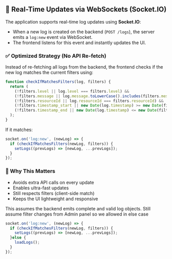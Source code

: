 
## 🔁 Real-Time Updates via WebSockets (Socket.IO)

The application supports real-time log updates using **Socket.IO**:

- When a new log is created on the backend (`POST /logs`), the server emits a `log:new` event via WebSocket.
- The frontend listens for this event and instantly updates the UI.

### ✅ Optimized Strategy (No API Re-fetch)

Instead of re-fetching all logs from the backend, the frontend checks if the new log matches the current filters using:

```js
function checkIfMatchesFilters(log, filters) {
  return (
    (!filters.level || log.level === filters.level) &&
    (!filters.message || log.message.toLowerCase().includes(filters.message.toLowerCase())) &&
    (!filters.resourceId || log.resourceId === filters.resourceId) &&
    (!filters.timestamp_start || new Date(log.timestamp) >= new Date(filters.timestamp_start)) &&
    (!filters.timestamp_end || new Date(log.timestamp) <= new Date(filters.timestamp_end))
  );
}
```

If it matches:

```js
socket.on('log:new', (newLog) => {
  if (checkIfMatchesFilters(newLog, filters)) {
    setLogs((prevLogs) => [newLog, ...prevLogs]);
  }
});
```

### 🧠 Why This Matters

- Avoids extra API calls on every update
- Enables ultra-fast updates
- Still respects filters (client-side match)
- Keeps the UI lightweight and responsive

This assumes the backend emits complete and valid log objects.
Still assume filter changes from Admin panel so we allowed in else case
```js
socket.on('log:new', (newLog) => {
  if (checkIfMatchesFilters(newLog, filters)) {
    setLogs((prevLogs) => [newLog, ...prevLogs]);
  }else {
    loadLogs();
  }
});
```
